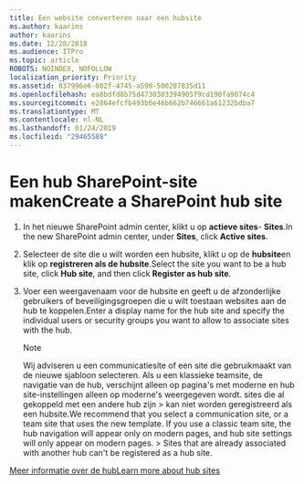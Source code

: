 ```yaml
---
title: Een website converteren naar een hubsite
ms.author: kaarins
author: kaarins
ms.date: 12/28/2018
ms.audience: ITPro
ms.topic: article
ROBOTS: NOINDEX, NOFOLLOW
localization_priority: Priority
ms.assetid: 837996e6-802f-4745-a590-500207835d11
ms.openlocfilehash: ea8bdfd8b75d4730303394905f9cd190fa9074c4
ms.sourcegitcommit: e2864efcfb493b6e46b662b746661a61232bdba7
ms.translationtype: MT
ms.contentlocale: nl-NL
ms.lasthandoff: 01/24/2019
ms.locfileid: "29465588"
---
```

# <a name="create-a-sharepoint-hub-site"></a><span data-ttu-id="c02d5-102">Een hub SharePoint-site maken</span><span class="sxs-lookup"><span data-stu-id="c02d5-102">Create a SharePoint hub site</span></span>

1. <span data-ttu-id="c02d5-103">In het nieuwe SharePoint admin center, klikt u op **actieve sites**- **Sites**.</span><span class="sxs-lookup"><span data-stu-id="c02d5-103">In the new SharePoint admin center, under **Sites**, click **Active sites**.</span></span> 
    
2. <span data-ttu-id="c02d5-104">Selecteer de site die u wilt worden een hubsite, klikt u op de **hubsite**en klik op **registreren als de hubsite**.</span><span class="sxs-lookup"><span data-stu-id="c02d5-104">Select the site you want to be a hub site, click **Hub site**, and then click **Register as hub site**.</span></span> 
    
3. <span data-ttu-id="c02d5-105">Voer een weergavenaam voor de hubsite en geeft u de afzonderlijke gebruikers of beveiligingsgroepen die u wilt toestaan websites aan de hub te koppelen.</span><span class="sxs-lookup"><span data-stu-id="c02d5-105">Enter a display name for the hub site and specify the individual users or security groups you want to allow to associate sites with the hub.</span></span>
    
    > [!NOTE]
    >  <span data-ttu-id="c02d5-p101">Wij adviseren u een communicatiesite of een site die gebruikmaakt van de nieuwe sjabloon selecteren. Als u een klassieke teamsite, de navigatie van de hub, verschijnt alleen op pagina's met moderne en hub site-instellingen alleen op moderne's weergegeven wordt. sites die al gekoppeld met een andere hub zijn > kan niet worden geregistreerd als een hubsite.</span><span class="sxs-lookup"><span data-stu-id="c02d5-p101">We recommend that you select a communication site, or a team site that uses the new template. If you use a classic team site, the hub navigation will appear only on modern pages, and hub site settings will only appear on modern pages. >  Sites that are already associated with another hub can't be registered as a hub site.</span></span> 
  
[<span data-ttu-id="c02d5-109">Meer informatie over de hub</span><span class="sxs-lookup"><span data-stu-id="c02d5-109">Learn more about hub sites</span></span>](https://go.microsoft.com/fwlink/?linkid=869149)
  

